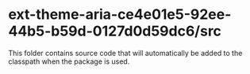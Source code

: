 # ext-theme-aria-ce4e01e5-92ee-44b5-b59d-0127d0d59dc6/src

This folder contains source code that will automatically be added to the classpath when
the package is used.
